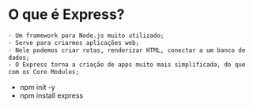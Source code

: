 # O que é Express?

```txt
- Um framework para Node.js muito utilizado;
- Serve para criarmos aplicações web;
- Nele podemos criar rotas, renderizar HTML, conectar a um banco de
dados;
- O Express torna a criação de apps muito mais simplificada, do que
com os Core Modules;

```

- npm init -y
- npm install express
